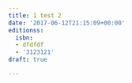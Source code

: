 ```yaml
---
title: 1 test 2
date: '2017-06-12T21:15:09+00:00'
editionss:
  isbn:
  - dfdfdf
  - '3123121'
draft: true

---
```

